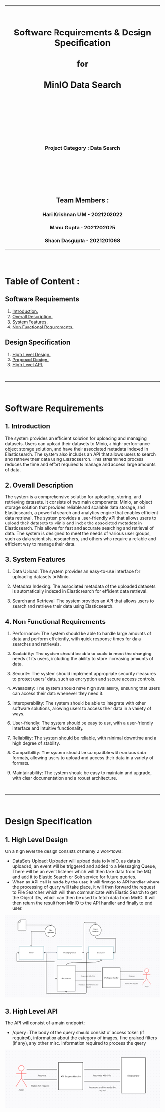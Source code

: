 <hr/>
<br/>
<div align="center"> <h1 style="text-align: center;">Software Requirements & Design Specification <br/><br/> for <br/> <br/> MinIO Data Search  <br/> <br/></h1> </div>
<br/>
<br/>
<br/>
<br/>
<br/>
<br/>
<div align="center"> <h3 style="text-align: center;"> Project Category : Data Search </h3> </div>
<br/>
<br/>
<br/>
<br/>
<br/>
<br/>

<div align="center"> <h2 style="text-align: center;"> Team Members : </h2> </div>
<div align="center"> <h3 style="text-align: center;"> Hari Krishnan U M - 2021202022 </h3> </div>
<div align="center"> <h3 style="text-align: center;"> Manu Gupta - 2021202025 </h3> </div>
<div align="center"> <h3 style="text-align: center;"> Shaon Dasgupta - 2021201068 </h3> </div>

<hr/>

<br/>
<br/>

<h1>Table of Content :</h1>

<h2> Software Requirements </h2>

1. [ Introduction. ](#intro)
2. [ Overall Description. ](#desc)
3. [ System Features. ](#feat)
4. [ Non Functional Requirements. ](#nonfunc)

<h2> Design Specification </h2>

1. [ High Level Design. ](#hld)
2. [ Proposed Design. ](#pd)
3. [ High Level API. ](#hla)

<br/>
<hr/>
<br/>

<h1>Software Requirements</h1>

<a name="intro"></a>
## 1. Introduction

The system provides an efficient solution for uploading and managing datasets. Users can upload their datasets to Minio, a high-performance object storage solution, and have their associated metadata indexed in Elasticsearch. The system also includes an API that allows users to search and retrieve their data using Elasticsearch. This streamlined process reduces the time and effort required to manage and access large amounts of data.

<a name="desc"></a>
## 2. Overall Description

The system is a comprehensive solution for uploading, storing, and retrieving datasets. It consists of two main components: Minio, an object storage solution that provides reliable and scalable data storage, and Elasticsearch, a powerful search and analytics engine that enables efficient data retrieval. The system provides a user-friendly API that allows users to upload their datasets to Minio and index the associated metadata in Elasticsearch. This allows for fast and accurate searching and retrieval of data. The system is designed to meet the needs of various user groups, such as data scientists, researchers, and others who require a reliable and efficient way to manage their data.

<a name="feat"></a>
## 3. System Features

1. Data Upload: The system provides an easy-to-use interface for uploading datasets to Minio.

2. Metadata Indexing: The associated metadata of the uploaded datasets is automatically indexed in Elasticsearch for efficient data retrieval.

3. Search and Retrieval: The system provides an API that allows users to search and retrieve their data using Elasticsearch.

<a name="nonfunc"></a>
## 4. Non Functional Requirements

1. Performance: The system should be able to handle large amounts of data and perform efficiently, with quick response times for data searches and retrievals.

2. Scalability: The system should be able to scale to meet the changing needs of its users, including the ability to store increasing amounts of data.

3. Security: The system should implement appropriate security measures to protect users' data, such as encryption and secure access controls.

3. Availability: The system should have high availability, ensuring that users can access their data whenever they need it.

4. Interoperability: The system should be able to integrate with other software solutions, allowing users to access their data in a variety of ways.

5. User-friendly: The system should be easy to use, with a user-friendly interface and intuitive functionality.

6. Reliability: The system should be reliable, with minimal downtime and a high degree of stability.

7. Compatibility: The system should be compatible with various data formats, allowing users to upload and access their data in a variety of formats.

8. Maintainability: The system should be easy to maintain and upgrade, with clear documentation and a robust architecture.


<br/>
<hr/>
<br/>
<h1>Design Specification</h1>

<a name="hld"></a>
## 1. High Level Design

On a high level the design consists of mainly 2 workflows:
- DataSets Upload: Uploader will upload data to MinIO, as data is uploaded, an event will be triggered and added to a Messaging Queue, There will be an event listener which will then take data from the MQ and add it to Elastic Search or Solr service for future queries.
- When an API call is made by the user, it will first go to API handler where the processing of query will take place, it will then forward the request to File Searcher which will then communicate with Elastic Search to get the Object IDs, which can then be used to fetch data from MinIO. It will then return the result from MinIO to the API handler and finally to end user. 

<img src="HLD.png"
     alt="High Level Design Image"
     style="float: center;" />


<a name="hla"></a>
## 3. High Level API

The API will consist of a main endpoint:
- /query : The body of the query should consist of access token (if required), information about the category of images, fine grained filters (if any), any other misc. information required to process the query

<img src="API.png"
     alt="API Design Image"
     style="float: center;" />

